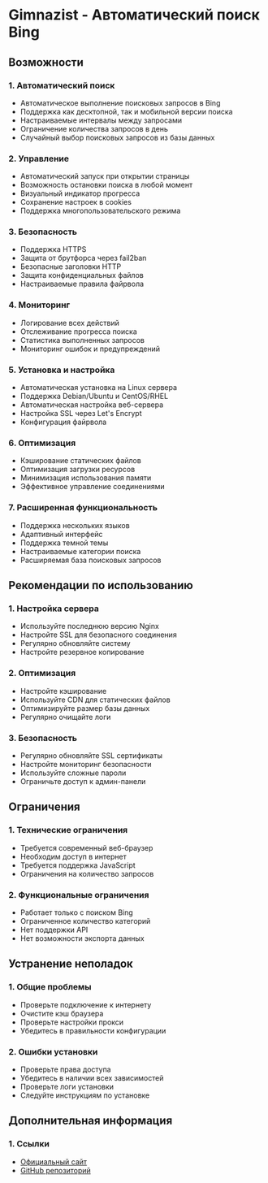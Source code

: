 # Gimnazist - Автоматический поиск Bing

## Возможности

### 1. Автоматический поиск
- Автоматическое выполнение поисковых запросов в Bing
- Поддержка как десктопной, так и мобильной версии поиска
- Настраиваемые интервалы между запросами
- Ограничение количества запросов в день
- Случайный выбор поисковых запросов из базы данных

### 2. Управление
- Автоматический запуск при открытии страницы
- Возможность остановки поиска в любой момент
- Визуальный индикатор прогресса
- Сохранение настроек в cookies
- Поддержка многопользовательского режима

### 3. Безопасность
- Поддержка HTTPS
- Защита от брутфорса через fail2ban
- Безопасные заголовки HTTP
- Защита конфиденциальных файлов
- Настраиваемые правила файрвола

### 4. Мониторинг
- Логирование всех действий
- Отслеживание прогресса поиска
- Статистика выполненных запросов
- Мониторинг ошибок и предупреждений

### 5. Установка и настройка
- Автоматическая установка на Linux сервера
- Поддержка Debian/Ubuntu и CentOS/RHEL
- Автоматическая настройка веб-сервера
- Настройка SSL через Let's Encrypt
- Конфигурация файрвола

### 6. Оптимизация
- Кэширование статических файлов
- Оптимизация загрузки ресурсов
- Минимизация использования памяти
- Эффективное управление соединениями

### 7. Расширенная функциональность
- Поддержка нескольких языков
- Адаптивный интерфейс
- Поддержка темной темы
- Настраиваемые категории поиска
- Расширяемая база поисковых запросов

## Рекомендации по использованию

### 1. Настройка сервера
- Используйте последнюю версию Nginx
- Настройте SSL для безопасного соединения
- Регулярно обновляйте систему
- Настройте резервное копирование

### 2. Оптимизация
- Настройте кэширование
- Используйте CDN для статических файлов
- Оптимизируйте размер базы данных
- Регулярно очищайте логи

### 3. Безопасность
- Регулярно обновляйте SSL сертификаты
- Настройте мониторинг безопасности
- Используйте сложные пароли
- Ограничьте доступ к админ-панели

## Ограничения

### 1. Технические ограничения
- Требуется современный веб-браузер
- Необходим доступ в интернет
- Требуется поддержка JavaScript
- Ограничения на количество запросов

### 2. Функциональные ограничения
- Работает только с поиском Bing
- Ограниченное количество категорий
- Нет поддержки API
- Нет возможности экспорта данных

## Устранение неполадок

### 1. Общие проблемы
- Проверьте подключение к интернету
- Очистите кэш браузера
- Проверьте настройки прокси
- Убедитесь в правильности конфигурации

### 2. Ошибки установки
- Проверьте права доступа
- Убедитесь в наличии всех зависимостей
- Проверьте логи установки
- Следуйте инструкциям по установке

## Дополнительная информация

### 1. Ссылки
- [Официальный сайт](https://example.com)
- [GitHub репозиторий](https://github.com/example/gimnazist)

